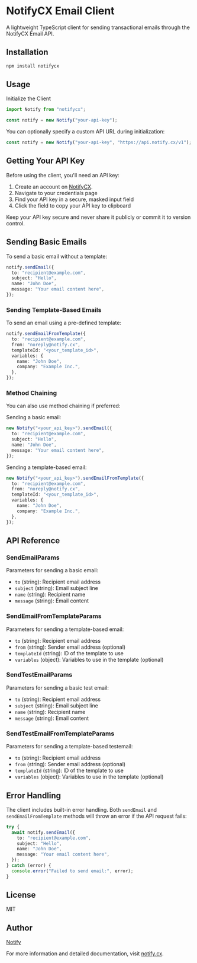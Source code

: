 # NotifyCX Email Client

A lightweight TypeScript client for sending transactional emails through the NotifyCX Email API.

## Installation

```bash
npm install notifycx
```

## Usage

Initialize the Client

```typescript
import Notify from "notifycx";

const notify = new Notify("your-api-key");
```

You can optionally specify a custom API URL during initialization:

```typescript
const notify = new Notify("your-api-key", "https://api.notify.cx/v1");
```

## Getting Your API Key

Before using the client, you'll need an API key:

1. Create an account on [NotifyCX](https://notify.cx).
2. Navigate to your credentials page
3. Find your API key in a secure, masked input field
4. Click the field to copy your API key to clipboard

Keep your API key secure and never share it publicly or commit it to version control.

## Sending Basic Emails

To send a basic email without a template:

```typescript
notify.sendEmail({
  to: "recipient@example.com",
  subject: "Hello",
  name: "John Doe",
  message: "Your email content here",
});
```

### Sending Template-Based Emails

To send an email using a pre-defined template:

```typescript
notify.sendEmailFromTemplate({
  to: "recipient@example.com",
  from: "noreply@notify.cx",
  templateId: "<your_template_id>",
  variables: {
    name: "John Doe",
    company: "Example Inc.",
  },
});
```

### Method Chaining

You can also use method chaining if preferred:

Sending a basic email:

```typescript
new Notify("<your_api_key>").sendEmail({
  to: "recipient@example.com",
  subject: "Hello",
  name: "John Doe",
  message: "Your email content here",
});
```

Sending a template-based email:

```typescript
new Notify("<your_api_key>").sendEmailFromTemplate({
  to: "recipient@example.com",
  from: "noreply@notify.cx",
  templateId: "<your_template_id>",
  variables: {
    name: "John Doe",
    company: "Example Inc.",
  },
});
```

## API Reference

### SendEmailParams

Parameters for sending a basic email:

- `to` (string): Recipient email address
- `subject` (string): Email subject line
- `name` (string): Recipient name
- `message` (string): Email content

### SendEmailFromTemplateParams

Parameters for sending a template-based email:

- `to` (string): Recipient email address
- `from` (string): Sender email address (optional)
- `templateId` (string): ID of the template to use
- `variables` (object): Variables to use in the template (optional)

### SendTestEmailParams

Parameters for sending a basic test email:

- `to` (string): Recipient email address
- `subject` (string): Email subject line
- `name` (string): Recipient name
- `message` (string): Email content

### SendTestEmailFromTemplateParams

Parameters for sending a template-based testemail:

- `to` (string): Recipient email address
- `from` (string): Sender email address (optional)
- `templateId` (string): ID of the template to use
- `variables` (object): Variables to use in the template (optional)

## Error Handling

The client includes built-in error handling. Both `sendEmail` and `sendEmailFromTemplate` methods will throw an error if the API request fails:

```typescript
try {
  await notify.sendEmail({
    to: "recipient@example.com",
    subject: "Hello",
    name: "John Doe",
    message: "Your email content here",
  });
} catch (error) {
  console.error("Failed to send email:", error);
}
```

## License

MIT

## Author

[Notify](https://notify.cx)

For more information and detailed documentation, visit [notify.cx](https://notify.cx).
